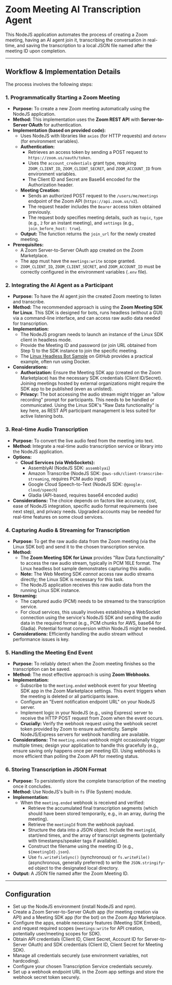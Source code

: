 # Zoom Meeting AI Transcription Agent

This NodeJS application automates the process of creating a Zoom meeting, having an AI agent join it, transcribing the conversation in real-time, and saving the transcription to a local JSON file named after the meeting ID upon completion.

---

## Workflow & Implementation Details

The process involves the following steps:

### 1. Programmatically Starting a Zoom Meeting

- **Purpose:** To create a new Zoom meeting automatically using the NodeJS application.
- **Method:** This implementation uses the **Zoom REST API** with **Server-to-Server OAuth** for authentication.
- **Implementation (based on provided code):**
  - Uses NodeJS with libraries like `axios` (for HTTP requests) and `dotenv` (for environment variables).
  - **Authentication:**
    - Retrieves an access token by sending a POST request to `https://zoom.us/oauth/token`.
    - Uses the `account_credentials` grant type, requiring `ZOOM_CLIENT_ID`, `ZOOM_CLIENT_SECRET`, and `ZOOM_ACCOUNT_ID` from environment variables.
    - The Client ID and Secret are Base64 encoded for the Authorization header.
  - **Meeting Creation:**
    - Sends an authorized POST request to the `/users/me/meetings` endpoint of the Zoom API (`https://api.zoom.us/v2`).
    - The request header includes the `Bearer` access token obtained previously.
    - The request body specifies meeting details, such as `topic`, `type` (e.g., `2` for an instant meeting), and `settings` (e.g., `join_before_host: true`).
  - **Output:** The function returns the `join_url` for the newly created meeting.
- **Prerequisites:**
  - A Zoom Server-to-Server OAuth app created on the Zoom Marketplace.
  - The app must have the `meetings:write` scope granted.
  - `ZOOM_CLIENT_ID`, `ZOOM_CLIENT_SECRET`, and `ZOOM_ACCOUNT_ID` must be correctly configured in the environment variables (`.env` file).

### 2. Integrating the AI Agent as a Participant

- **Purpose:** To have the AI agent join the created Zoom meeting to listen and transcribe.
- **Method:** The recommended approach is using the **Zoom Meeting SDK for Linux**. This SDK is designed for bots, runs headless (without a GUI) via a command-line interface, and can access raw audio data needed for transcription.
- **Implementation:**
  - The NodeJS program needs to launch an instance of the Linux SDK client in headless mode.
  - Provide the Meeting ID and password (or join URL obtained from Step 1) to the SDK instance to join the specific meeting.
  - The [Linux Headless Bot Sample](https://github.com/zoom/meetingsdk-headless-linux-sample) on GitHub provides a practical example, often run using Docker.
- **Considerations:**
  - **Authorization:** Ensure the Meeting SDK app (created on the Zoom Marketplace) has the necessary SDK credentials (Client ID/Secret). Joining meetings hosted by external organizations might require the SDK app to be published (even as unlisted).
  - **Privacy:** The bot accessing the audio stream might trigger an "allow recording" prompt for participants. This needs to be handled or communicated. Using the Linux SDK's "Raw Data functionality" is key here, as REST API participant management is less suited for active listening bots.

### 3. Real-time Audio Transcription

- **Purpose:** To convert the live audio feed from the meeting into text.
- **Method:** Integrate a real-time audio transcription service or library into the NodeJS application.
- **Options:**
  - **Cloud Services (via WebSockets):**
    - AssemblyAI (NodeJS SDK: `assemblyai`)
    - Amazon Transcribe (NodeJS SDK: `@aws-sdk/client-transcribe-streaming`, requires PCM audio input)
    - Google Cloud Speech-to-Text (NodeJS SDK: `@google-cloud/speech`)
    - Gladia (API-based, requires base64 encoded audio)
- **Considerations:** The choice depends on factors like accuracy, cost, ease of NodeJS integration, specific audio format requirements (see next step), and privacy needs. Upgraded accounts may be needed for real-time features on some cloud services.

### 4. Capturing Audio & Streaming for Transcription

- **Purpose:** To get the raw audio data from the Zoom meeting (via the Linux SDK bot) and send it to the chosen transcription service.
- **Method:**
  - The **Zoom Meeting SDK for Linux** provides "Raw Data functionality" to access the raw audio stream, typically in PCM 16LE format. The Linux headless bot sample demonstrates capturing this audio.
  - **Note:** The Web Meeting SDK _cannot_ access raw audio streams directly; the Linux SDK is necessary for this task.
  - The NodeJS application receives this raw audio data from the running Linux SDK instance.
- **Streaming:**
  - The captured audio (PCM) needs to be streamed to the transcription service.
  - For cloud services, this usually involves establishing a WebSocket connection using the service's NodeJS SDK and sending the audio data in the required format (e.g., PCM chunks for AWS, base64 for Gladia). Potential format conversion within NodeJS might be needed.
- **Considerations:** Efficiently handling the audio stream without performance issues is key.

### 5. Handling the Meeting End Event

- **Purpose:** To reliably detect when the Zoom meeting finishes so the transcription can be saved.
- **Method:** The most effective approach is using **Zoom Webhooks**.
- **Implementation:**
  - Subscribe to the `meeting.ended` webhook event for your Meeting SDK app in the Zoom Marketplace settings. This event triggers when the meeting is deleted or all participants leave.
  - Configure an "Event notification endpoint URL" on your NodeJS server.
  - Implement logic in your NodeJS (e.g., using Express) server to receive the HTTP POST request from Zoom when the event occurs.
  - **Crucially:** Verify the webhook request using the webhook secret token provided by Zoom to ensure authenticity. Sample NodeJS/Express servers for webhook handling are available.
- **Considerations:** The `meeting.ended` webhook might occasionally trigger multiple times; design your application to handle this gracefully (e.g., ensure saving only happens once per meeting ID). Using webhooks is more efficient than polling the Zoom API for meeting status.

### 6. Storing Transcription in JSON Format

- **Purpose:** To persistently store the complete transcription of the meeting once it concludes.
- **Method:** Use NodeJS's built-in `fs` (File System) module.
- **Implementation:**
  - When the `meeting.ended` webhook is received and verified:
    - Retrieve the accumulated final transcription segments (which should have been stored temporarily, e.g., in an array, during the meeting).
    - Retrieve the `meetingId` from the webhook payload.
    - Structure the data into a JSON object. Include the `meetingId`, start/end times, and the array of transcript segments (potentially with timestamps/speaker tags if available).
    - Construct the filename using the meeting ID (e.g., `${meetingId}.json`).
    - Use `fs.writeFileSync()` (synchronous) or `fs.writeFile()` (asynchronous, generally preferred) to write the `JSON.stringify`-ed object to the designated local directory.
- **Output:** A JSON file named after the Zoom Meeting ID.

---

## Configuration

- Set up the NodeJS environment (install NodeJS and npm).
- Create a Zoom Server-to-Server OAuth app (for meeting creation via API) and a Meeting SDK app (for the bot) on the Zoom App Marketplace.
- Configure the apps, enable necessary features (Meeting SDK Embed), and request required scopes (`meetings:write` for API creation, potentially user/meeting scopes for SDK).
- Obtain API credentials (Client ID, Client Secret, Account ID for Server-to-Server OAuth) and SDK credentials (Client ID, Client Secret for Meeting SDK).
- Manage all credentials securely (use environment variables, not hardcoding).
- Configure your chosen Transcription Service credentials securely.
- Set up a webhook endpoint URL in the Zoom app settings and store the webhook secret token securely.
